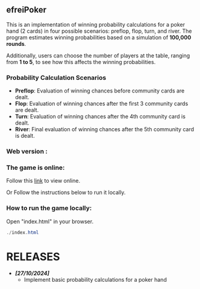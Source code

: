 ## efreiPoker

This is an implementation of winning probability calculations for a poker hand (2 cards) in four possible scenarios: preflop, flop, turn, and river. The program estimates winning probabilities based on a simulation of **100,000 rounds**.

Additionally, users can choose the number of players at the table, ranging from **1 to 5**, to see how this affects the winning probabilities.

### Probability Calculation Scenarios

- **Preflop**: Evaluation of winning chances before community cards are dealt.
- **Flop**: Evaluation of winning chances after the first 3 community cards are dealt.
- **Turn**: Evaluation of winning chances after the 4th community card is dealt.
- **River**: Final evaluation of winning chances after the 5th community card is dealt.

### Web version :

### The game is online: 
Follow this [link](https://poc.frederic-dabadie.fr/efreiPoker/) to view online.

Or Follow the instructions below to run it locally. 
### How to run the game locally:
Open "index.html" in your browser.

```powershell
./index.html
```

# RELEASES
- **_[27/10/2024]_**
    - Implement basic probability calculations for a poker hand
